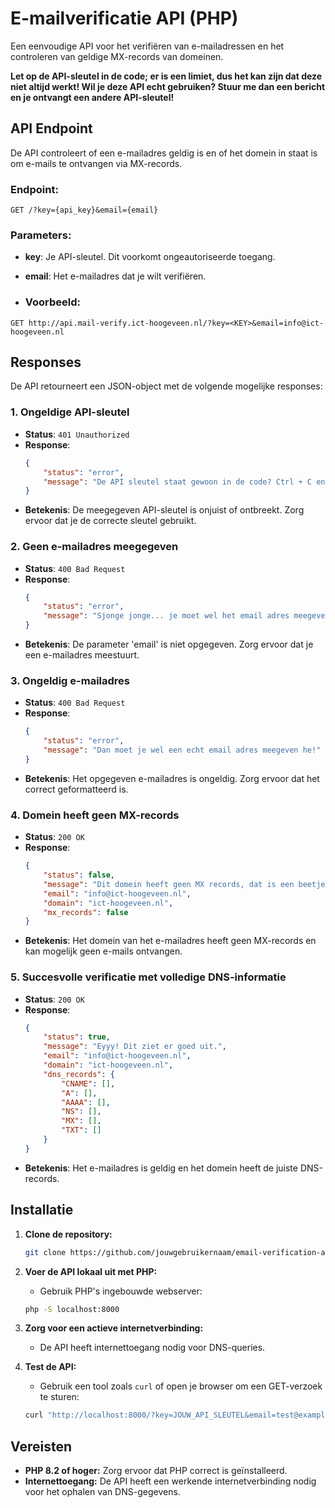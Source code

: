 # E-mailverificatie API (PHP)
Een eenvoudige API voor het verifiëren van e-mailadressen en het controleren van geldige MX-records van domeinen.

**Let op de API-sleutel in de code; er is een limiet, dus het kan zijn dat deze niet altijd werkt! Wil je deze API echt gebruiken? Stuur me dan een bericht en je ontvangt een andere API-sleutel!**

## API Endpoint
De API controleert of een e-mailadres geldig is en of het domein in staat is om e-mails te ontvangen via MX-records.

### Endpoint:
```http
GET /?key={api_key}&email={email}
```

### Parameters:
- **key**: Je API-sleutel. Dit voorkomt ongeautoriseerde toegang.
- **email**: Het e-mailadres dat je wilt verifiëren.

- ### Voorbeeld:
```http
GET http://api.mail-verify.ict-hoogeveen.nl/?key=<KEY>&email=info@ict-hoogeveen.nl
```

## Responses
De API retourneert een JSON-object met de volgende mogelijke responses:

### 1. Ongeldige API-sleutel
- **Status**: `401 Unauthorized`
- **Response**:
    ```json
    {
        "status": "error",
        "message": "De API sleutel staat gewoon in de code? Ctrl + C en Ctrl + V is niet zo moeilijk he!"
    }
    ```
- **Betekenis**: De meegegeven API-sleutel is onjuist of ontbreekt. Zorg ervoor dat je de correcte sleutel gebruikt.

### 2. Geen e-mailadres meegegeven
- **Status**: `400 Bad Request`
- **Response**:
    ```json
    {
        "status": "error",
        "message": "Sjonge jonge... je moet wel het email adres meegeven he!"
    }
    ```
- **Betekenis**: De parameter 'email' is niet opgegeven. Zorg ervoor dat je een e-mailadres meestuurt.

### 3. Ongeldig e-mailadres
- **Status**: `400 Bad Request`
- **Response**:
    ```json
    {
        "status": "error",
        "message": "Dan moet je wel een echt email adres meegeven he!"
    }
    ```
- **Betekenis**: Het opgegeven e-mailadres is ongeldig. Zorg ervoor dat het correct geformatteerd is.

### 4. Domein heeft geen MX-records
- **Status**: `200 OK`
- **Response**:
    ```json
    {
        "status": false,
        "message": "Dit domein heeft geen MX records, dat is een beetje jammer he!",
        "email": "info@ict-hoogeveen.nl",
        "domain": "ict-hoogeveen.nl",
        "mx_records": false
    }
    ```
- **Betekenis**: Het domein van het e-mailadres heeft geen MX-records en kan mogelijk geen e-mails ontvangen.

### 5. Succesvolle verificatie met volledige DNS-informatie
- **Status**: `200 OK`
- **Response**:
    ```json
    {
        "status": true,
        "message": "Eyyy! Dit ziet er goed uit.",
        "email": "info@ict-hoogeveen.nl",
        "domain": "ict-hoogeveen.nl",
        "dns_records": {
            "CNAME": [],
            "A": [],
            "AAAA": [],
            "NS": [],
            "MX": [],
            "TXT": []
        }
    }
    ```
- **Betekenis**: Het e-mailadres is geldig en het domein heeft de juiste DNS-records.

## Installatie

1. **Clone de repository:**
    ```bash
    git clone https://github.com/jouwgebruikernaam/email-verification-api.git
    ```

2. **Voer de API lokaal uit met PHP:**
    - Gebruik PHP's ingebouwde webserver:
    ```bash
    php -S localhost:8000
    ```

3. **Zorg voor een actieve internetverbinding:**
    - De API heeft internettoegang nodig voor DNS-queries.

4. **Test de API:**
    - Gebruik een tool zoals `curl` of open je browser om een GET-verzoek te sturen:
    ```bash
    curl "http://localhost:8000/?key=JOUW_API_SLEUTEL&email=test@example.com"
    ```

## Vereisten

- **PHP 8.2 of hoger:** Zorg ervoor dat PHP correct is geïnstalleerd.
- **Internettoegang:** De API heeft een werkende internetverbinding nodig voor het ophalen van DNS-gegevens.
